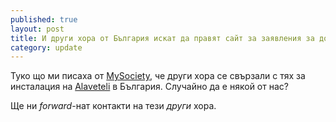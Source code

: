 ```yaml
---
published: true
layout: post
title: И други хора от България искат да правят сайт за заявления за достъп до информация
category: update
---
```


Туко що ми писаха от [MySociety](http://www.mysociety.org/ "Среща с ..."), че други хора се свързали с тях за инсталация на [Alavеteli](http://www.alaveteli.org/ "Среща с ...") в България. Случайнo да е някой от нас?

Ще ни _forward_-нат контакти на тези _други_ хора.